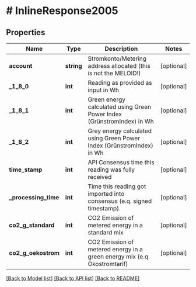 # # InlineResponse2005

## Properties

Name | Type | Description | Notes
------------ | ------------- | ------------- | -------------
**account** | **string** | Stromkonto/Metering address allocated (this is not the MELOID!) | [optional]
**_1_8_0** | **int** | Reading as provided as input in Wh | [optional]
**_1_8_1** | **int** | Green energy calculated using Green Power Index (GrünstromIndex) in Wh | [optional]
**_1_8_2** | **int** | Grey energy calculated using Green Power Index (GrünstromIndex) in Wh | [optional]
**time_stamp** | **int** | API Consensus time this reading was fully received | [optional]
**_processing_time** | **int** | Time this reading got imported into consensus (e.q. signed timestamp). | [optional]
**co2_g_standard** | **int** | CO2 Emission of metered energy in a standard mix | [optional]
**co2_g_oekostrom** | **int** | CO2 Emission of metered energy in a green energy mix (e.q. Ökostromtarif) | [optional]

[[Back to Model list]](../../README.md#models) [[Back to API list]](../../README.md#endpoints) [[Back to README]](../../README.md)
